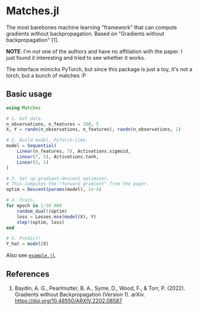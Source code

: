 # Matches.jl

The most barebones machine learning "framework" that can compute gradients without backpropagation.
Based on "Gradients without backpropagation" [1].

__NOTE__: I'm _not_ one of the authors and have no affiliation with the paper. I just found it interesting and tried to see whether it works.

The interface mimicks PyTorch, but since this package is just a toy, it's not a torch, but a bunch of matches :P

## Basic usage

```julia
using Matches

# 1. Get data.
n_observations, n_features = 100, 5
X, Y = randn(n_observations, n_features), randn(n_observations, 1)

# 2. Build model, PyTorch-like.
model = Sequential(
    Linear(n_features, 7), Activations.sigmoid,
    Linear(7, 5), Activations.tanh,
    Linear(5, 1)
)

# 3. Set up gradient-descent optimizer.
# This computes the "forward gradient" from the paper.
optim = Descent(params(model), 1e-4)

# 4. Train.
for epoch in 1:50_000
    random_dual!(optim)
    loss = Losses.mse(model(X), Y)
    step!(optim, loss)
end

# 5. Predict!
Y_hat = model(X)
```

Also see [`example.jl`](./example.jl).

## References

1. Baydin, A. G., Pearlmutter, B. A., Syme, D., Wood, F., & Torr, P. (2022). Gradients without Backpropagation (Version 1). arXiv. <https://doi.org/10.48550/ARXIV.2202.08587>
